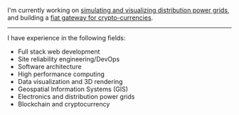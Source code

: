 I'm currently working on [simulating and visualizing distribution power grids](https://www.kongsberg.com/no/digital/solutions/kognitwingrid/), and building a [fiat gateway for crypto-currencies](https://www.kaupangkrypto.no/).

---

I have experience in the following fields:
- Full stack web development
- Site reliability engineering/DevOps
- Software architecture
- High performance computing
- Data visualization and 3D rendering
- Geospatial Information Systems (GIS)
- Electronics and distribution power grids
- Blockchain and cryptocurrency

<!--
**bergkvist/bergkvist** is a ✨ _special_ ✨ repository because its `README.md` (this file) appears on your GitHub profile.

Here are some ideas to get you started:

- 🔭 I’m currently working on ...
- 🌱 I’m currently learning ...
- 👯 I’m looking to collaborate on ...
- 🤔 I’m looking for help with ...
- 💬 Ask me about ...
- 📫 How to reach me: ...
- 😄 Pronouns: ...
- ⚡ Fun fact: ...
-->
